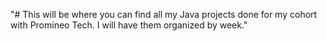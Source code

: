 "# This will be where you can find all my Java projects done for my cohort with Promineo Tech. I will have them organized by week." 
